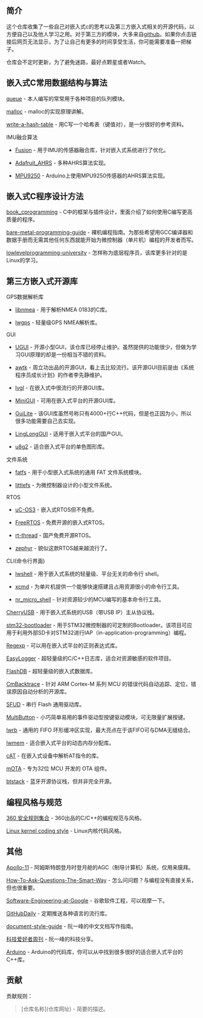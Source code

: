 ## 简介
这个仓库收集了一些自己对嵌入式c的思考以及第三方嵌入式相关的开源代码，以方便自己以及他人学习之用。对于第三方的模块，大多来自[github](https://github.com/)。如果你点击链接后网页无法显示，为了让自己有更多的时间享受生活，你可能需要准备一把梯子。

仓库会不定时更新，为了避免迷路，最好点颗星或者Watch。

## 嵌入式C常用数据结构与算法
[queue](https://gitee.com/bds123/prg/tree/master/queue) - 本人编写的常常用于各种项目的队列模块。

[malloc](https://danluu.com/malloc-tutorial/) - malloc的实现原理讲解。

[write-a-hash-table](https://github.com/jamesroutley/write-a-hash-table) - 用C写一个哈希表（键值对），是一分很好的参考资料。

IMU融合算法
* [Fusion](https://github.com/xioTechnologies/Fusion) - 用于IMU的传感器融合库，针对嵌入式系统进行了优化。

* [Adafruit_AHRS](https://github.com/adafruit/Adafruit_AHRS) - 多种AHRS算法实现。

* [MPU9250](https://github.com/kriswiner/MPU9250) - Arduino上使用MPU9250传感器的AHRS算法实现。



## 嵌入式C程序设计方法
[book_cprogramming](https://github.com/gurugio/book_cprogramming) - C中的框架与插件设计，里面介绍了如何使用C编写更高质量的程序。

[bare-metal-programming-guide](https://github.com/cpq/bare-metal-programming-guide) - 裸机编程指南。为那些希望用GCC编译器和数据手册而无需其他任何东西就能开始为微控制器（单片机）编程的开发者而写。

[lowlevelprogramming-university](https://github.com/gurugio/lowlevelprogramming-university) - 怎样称为底层程序员，该库更多针对的是Linux的学习。

## 第三方嵌入式开源库
GPS数据解析库
* [libnmea](https://github.com/jacketizer/libnmea) - 用于解析NMEA 0183的C库。

* [lwgps](https://github.com/MaJerle/lwgps) - 轻量级GPS NMEA解析库。

GUI
* [UGUI](https://github.com/achimdoebler/UGUI) - 开源小型GUI，该仓库已经停止维护。虽然提供的功能很少，但做为学习GUI原理的却是一份相当不错的资料。

* [awtk](https://github.com/zlgopen/awtk/blob/master/README_zh.md) - 周立功出品的开源GUI，看上去比较流行。该开源GUI目前是由《系统程序员成长计划》的作者李先静维护。

* [lvgl](https://github.com/lvgl/lvgl) - 在嵌入式中很流行的开源GUI库。

* [MiniGUI](https://github.com/VincentWei/MiniGUI) - 可用在嵌入式平台的开源GUI库。

* [GuiLite](https://github.com/idea4good/GuiLite) - 该GUI库虽然号称只有4000+行C++代码，但是也正因为小，所以很多功能需要自己去实现。

* [LingLongGUI](https://gitee.com/gzbkey/LingLongGUI) - 适用于嵌入式平台的国产GUI。

* [u8g2](https://github.com/olikraus/u8g2) - 适合嵌入式平台的单色图形库。

文件系统
* [fatfs](https://github.com/abbrev/fatfs) - 用于小型嵌入式系统的通用 FAT 文件系统模块。

* [littlefs](https://github.com/littlefs-project/littlefs) - 为微控制器设计的小型文件系统。

RTOS
* [uC-OS3](https://github.com/weston-embedded/uC-OS3) - 嵌入式RTOS但不免费。

* [FreeRTOS](https://github.com/FreeRTOS/FreeRTOS) - 免费开源的嵌入式RTOS。

* [rt-thread](https://gitee.com/rtthread/rt-thread) - 国产免费开源RTOS。

* [zephyr](https://github.com/zephyrproject-rtos/zephyr) - 貌似这款RTOS越来越流行了。

CLI(命令行界面)
* [lwshell](https://github.com/MaJerle/lwshell) - 用于嵌入式系统的轻量级、平台无关的命令行 shell。

* [xcmd](https://gitee.com/two_salted_eggs/xcmd) - 为单片机提供一个能够快速搭建且占用资源很小的命令行工具。

* [nr_micro_shell](https://gitee.com/nrush/nr_micro_shell) - 针对资源较少的MCU编写的基本命令行工具。

[CherryUSB](https://gitee.com/RT-Thread-Mirror/CherryUSB?_from=gitee_search) - 用于嵌入式系统的USB（带USB IP）主从协议栈。

[stm32-bootloader](https://github.com/akospasztor/stm32-bootloader) - 用于STM32微控制器的可定制的Bootloader。该项目可应用于利用外部SD卡对STM32进行IAP（in-application-programming）编程。

[Regexp](https://github.com/nickgammon/Regexp) - 可以用在嵌入式平台的正则表达式库。

[EasyLogger](https://gitee.com/Armink/EasyLogger) - 超轻量级的C/C++日志库，适合对资源敏感的软件项目。

[FlashDB](https://gitee.com/Armink/FlashDB) - 超轻量级的嵌入式数据库。

[CmBacktrace](https://gitee.com/Armink/CmBacktrace) - 针对 ARM Cortex-M 系列 MCU 的错误代码自动追踪、定位，错误原因自动分析的开源库。

[SFUD](https://gitee.com/Armink/SFUD) - 串行 Flash 通用驱动库。

[MultiButton](https://github.com/0x1abin/MultiButton) - 小巧简单易用的事件驱动型按键驱动模块，可无限量扩展按键。

[lwrb](https://github.com/MaJerle/lwrb) - 通用的 FIFO 环形缓冲区实现，最大亮点在于该FIFO可与DMA无缝结合。

[lwmem](https://github.com/MaJerle/lwmem) - 适合嵌入式平台的动态内存分配库。

[cAT](https://github.com/marcinbor85/cAT) - 在嵌入式设备中解析AT指令的库。

[mOTA](https://gitee.com/DinoHaw/mOTA) - 专为32位 MCU 开发的 OTA 组件。

[btstack](https://github.com/bluekitchen/btstack) - 蓝牙开源协议栈，但并非完全开源。

## 编程风格与规范
[360 安全规则集合](https://github.com/Qihoo360/safe-rules) - 360出品的C/C++的编程规范与风格。

[Linux kernel coding style](https://www.kernel.org/doc/Documentation/process/coding-style.rst) - Linux内核代码风格。

## 其他
[Apollo-11](https://github.com/chrislgarry/Apollo-11) - 阿姆斯特朗登月时登月舱的AGC（制导计算机）系统，仅用来膜拜。

[How-To-Ask-Questions-The-Smart-Way](https://github.com/ryanhanwu/How-To-Ask-Questions-The-Smart-Way/blob/main/README-zh_CN.md) - 怎么问问题？与编程没有直接关系，但也很重要。

[Software-Engineering-at-Google](https://github.com/qiangmzsx/Software-Engineering-at-Google) - 谷歌软件工程，可以观摩一下。

[GitHubDaily](https://github.com/GitHubDaily/GitHubDaily) - 定期推送各种语言的流行库。

[document-style-guide](https://github.com/ruanyf/document-style-guide) - 阮一峰的中文文档写作指南。

[科技爱好者周刊](https://github.com/ruanyf/weekly) - 阮一峰的科技分享。

[Arduino](https://github.com/arduino) - Arduino的代码库，你可以从中找到很多很好的适合嵌入式平台的C++库。

## 贡献
贡献规则：
> \[仓库名称](仓库网址) - 简要的描述。 